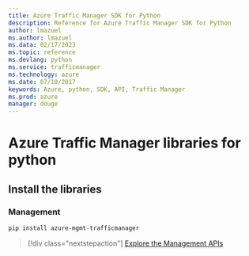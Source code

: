 ```yaml
---
title: Azure Traffic Manager SDK for Python
description: Reference for Azure Traffic Manager SDK for Python
author: lmazuel
ms.author: lmazuel
ms.data: 02/17/2023
ms.topic: reference
ms.devlang: python
ms.service: trafficmanager
ms.technology: azure
ms.date: 07/10/2017
keywords: Azure, python, SDK, API, Traffic Manager
ms.prod: azure
manager: douge
---
```

# Azure Traffic Manager libraries for python

## Install the libraries

### Management

```bash
pip install azure-mgmt-trafficmanager
```

> [!div class="nextstepaction"]
> [Explore the Management APIs](/python/api/overview/azure/trafficmanager/management)